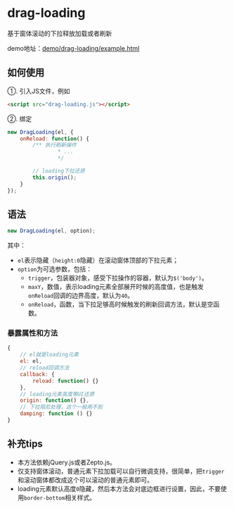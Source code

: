 # drag-loading

基于窗体滚动的下拉释放加载或者刷新

demo地址：[demo/drag-loading/example.html](https://daixwu.github.io/code-snippet/demo/drag-loading/example.html)

## 如何使用

①. 引入JS文件，例如

``` html
<script src="drag-loading.js"></script>
```

②. 绑定

``` javascript
new DragLoading(el, {
    onReload: function() {
        /** 执行刷新操作
                * ... 
                */

        // loading下拉还原
        this.origin();
    }
});
```

## 语法

``` javascript
new DragLoading(el, option);
```

其中：

- `el`表示隐藏（`height:0`隐藏）在滚动窗体顶部的下拉元素；
- `option`为可选参数，包括：
  - `trigger`，包装器对象，感受下拉操作的容器，默认为`$('body')`。
  - `maxY`，数值，表示loading元素全部展开时候的高度值，也是触发`onReload`回调的边界高度，默认为`40`。
  - `onReload`，函数，当下拉足够高时候触发的刷新回调方法，默认是空函数。

### 暴露属性和方法

``` javascript
{
	// el就是loading元素
	el: el,
	// reload回调方法
	callback: {
		reload: function() {}
	},
	// loading元素高度等UI还原
	origin: function() {},
	// 下拉阻尼处理，这个一般用不到
	damping: function () {}
}
```

## 补充tips

- 本方法依赖jQuery.js或者Zepto.js。
- 仅支持窗体滚动，普通元素下拉加载可以自行微调支持，很简单，把`trigger`和滚动窗体都改成这个可以滚动的普通元素即可。
- loading元素默认高度`0`隐藏，然后本方法会对底边框进行设置，因此，不要使用`border-bottom`相关样式。